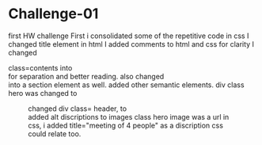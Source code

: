 # Challenge-01
first HW challenge
First i consolidated some of the repetitive code in css
I changed title element in html
I added comments to html and css for clarity
I changed <div> class=contents into <section> for separation and better reading. also changed <div class="benefits"> into a section element as well.
added other semantic elements. div class hero was changed to <figure>
changed div class= header, to <nav> 
added alt discriptions to images
class hero image was a url in css, i added title="meeting of 4 people" as a discription css could relate too.

